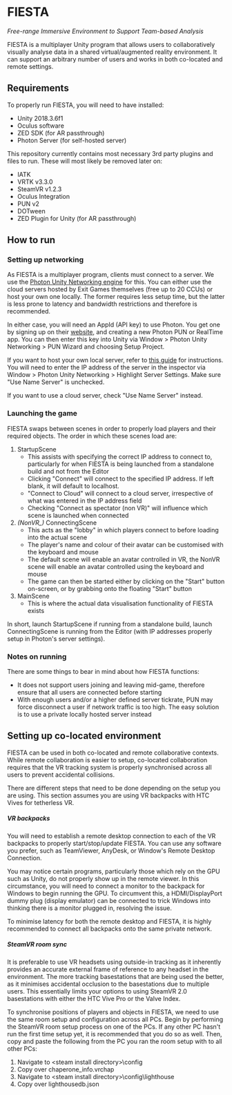 # FIESTA
*Free-range Immersive Environment to Support Team-based Analysis*

FIESTA is a multiplayer Unity program that allows users to collaboratively visually analyse data in a shared virtual/augmented reality environment. It can support an arbitrary number of users and works in both co-located and remote settings.

## Requirements
To properly run FIESTA, you will need to have installed:
- Unity 2018.3.6f1
- Oculus software
- ZED SDK (for AR passthrough)
- Photon Server (for self-hosted server)

This repository currently contains most necessary 3rd party plugins and files to run. These will most likely be removed later on:
- IATK
- VRTK v3.3.0
- SteamVR v1.2.3
- Oculus Integration
- PUN v2
- DOTween
- ZED Plugin for Unity (for AR passthrough)

## How to run
### Setting up networking
As FIESTA is a multiplayer program, clients must connect to a server. We use the [Photon Unity Networking engine](https://www.photonengine.com/en-US/Photon) for this. 
You can either use the cloud servers hosted by Exit Games themselves (free up to 20 CCUs) or host your own one locally. The former requires less setup time, but the latter is less prone to latency and bandwidth restrictions and therefore is recommended.

In either case, you will need an AppId (API key) to use Photon. You get one by signing up on their [website](https://www.photonengine.com/en-US/Photon), and creating a new Photon PUN or RealTime app. You can then enter this key into Unity via Window > Photon Unity Networking > PUN Wizard and choosing Setup Project.

If you want to host your own local server, refer to [this guide](https://doc.photonengine.com/en-us/server/current/getting-started/photon-server-in-5min) for instructions. You will need to enter the IP address of the server in the inspector via Window > Photon Unity Networking > Highlight Server Settings. Make sure "Use Name Server" is unchecked.

If you want to use a cloud server, check "Use Name Server" instead.

### Launching the game
FIESTA swaps between scenes in order to properly load players and their required objects. The order in which these scenes load are:
1. StartupScene
	* This assists with specifying the correct IP address to connect to, particularly for when FIESTA is being launched from a standalone build and not from the Editor
	* Clicking "Connect" will connect to the specified IP address. If left blank, it will default to localhost.
	* "Connect to Cloud" will connect to a cloud server, irrespective of what was entered in the IP address field
	* Checking "Connect as spectator (non VR)" will influence which scene is launched when connected
2. *(NonVR_)* ConnectingScene
	* This acts as the "lobby" in which players connect to before loading into the actual scene
	* The player's name and colour of their avatar can be customised with the keyboard and mouse
	* The default scene will enable an avatar controlled in VR, the NonVR scene will enable an avatar controlled using the keyboard and mouse
	* The game can then be started either by clicking on the "Start" button on-screen, or by grabbing onto the floating "Start" button
3. MainScene
	* This is where the actual data visualisation functionality of FIESTA exists

In short, launch StartupScene if running from a standalone build, launch ConnectingScene is running from the Editor (with IP addresses properly setup in Photon's server settings).

### Notes on running
There are some things to bear in mind about how FIESTA functions:
* It does not support users joining and leaving mid-game, therefore ensure that all users are connected before starting
* With enough users and/or a higher defined server tickrate, PUN may force disconnect a user if network traffic is too high. The easy solution is to use a private locally hosted server instead

## Setting up co-located environment
FIESTA can be used in both co-located and remote collaborative contexts. While remote collaboration is easier to setup, co-located collaboration requires that the VR tracking system is properly synchronised across all users to prevent accidental collisions.

There are different steps that need to be done depending on the setup you are using. This section assumes you are using VR backpacks with HTC Vives for tetherless VR.

##### VR backpacks
You will need to establish a remote desktop connection to each of the VR backpacks to properly start/stop/update FIESTA. You can use any software you prefer, such as TeamViewer, AnyDesk, or Window's Remote Desktop Connection.

You may notice certain programs, particularly those which rely on the GPU such as Unity, do not properly show up in the remote viewer. In this circumstance, you will need to connect a monitor to the backpack for Windows to begin running the GPU. To circumvent this, a HDMI/DisplayPort dummy plug (display emulator) can be connected to trick Windows into thinking there is a monitor plugged in, resolving the issue.

To minimise latency for both the remote desktop and FIESTA, it is highly recommended to connect all backpacks onto the same private network.

##### SteamVR room sync
It is preferable to use VR headsets using outside-in tracking as it inherently provides an accurate external frame of reference to any headset in the environment. The more tracking basestations that are being used the better, as it minimises accidental occlusion to the basestations due to multiple users. This essentially limits your options to using SteamVR 2.0 basestations with either the HTC Vive Pro or the Valve Index.

To synchronise positions of players and objects in FIESTA, we need to use the same room setup and configuration across all PCs. Begin by performing the SteamVR room setup process on one of the PCs. If any other PC hasn't run the first time setup yet, it is recommended that you do so as well. Then, copy and paste the following from the PC you ran the room setup with to all other PCs:

1. Navigate to \<steam install directory>\\config
2. Copy over chaperone_info.vrchap
3. Navigate to \<steam install directory>\config\lighthouse
4. Copy over lighthousedb.json